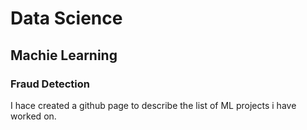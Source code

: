 # Data Science

## Machie Learning

### Fraud Detection
I hace created a github page to describe the list of ML projects i have worked on.

